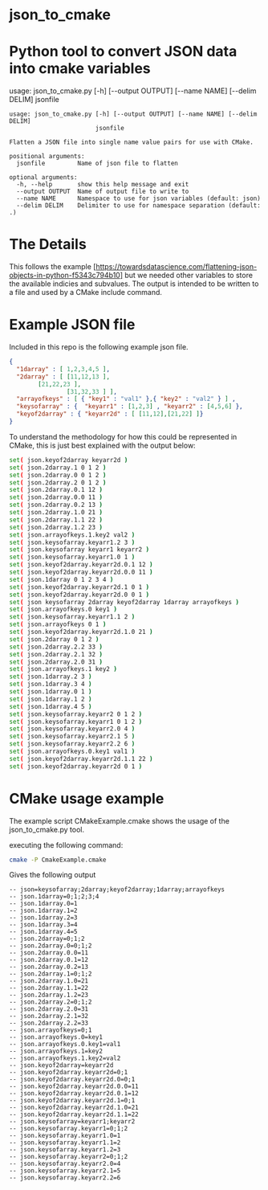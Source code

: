 # json_to_cmake
# Python tool to convert JSON data into cmake variables
usage: json_to_cmake.py [-h] [--output OUTPUT] [--name NAME] [--delim DELIM]
                        jsonfile
```
usage: json_to_cmake.py [-h] [--output OUTPUT] [--name NAME] [--delim DELIM]
                        jsonfile

Flatten a JSON file into single name value pairs for use with CMake.

positional arguments:
  jsonfile         Name of json file to flatten

optional arguments:
  -h, --help       show this help message and exit
  --output OUTPUT  Name of output file to write to
  --name NAME      Namespace to use for json variables (default: json)
  --delim DELIM    Delimiter to use for namespace separation (default: .)
```

# The Details

This follows the example [https://towardsdatascience.com/flattening-json-objects-in-python-f5343c794b10] but we needed other variables to store the available indicies and subvalues.  The output is intended to be written to a file and used by a CMake include command.

# Example JSON file
Included in this repo is the following example json file.
```json
{
  "1darray" : [ 1,2,3,4,5 ],
  "2darray" : [ [11,12,13 ],
		[21,22,23 ],
                [31,32,33 ] ],
  "arrayofkeys" : [ { "key1" : "val1" },{ "key2" : "val2" } ] ,
  "keysofarray" : {  "keyarr1" : [1,2,3] , "keyarr2" : [4,5,6] },
  "keyof2darray" : { "keyarr2d" : [ [11,12],[21,22] ]}
}
```

To understand the methodology for how this could be represented in CMake, this is just best explained with the output below:

```bash
set( json.keyof2darray keyarr2d )
set( json.2darray.1 0 1 2 )
set( json.2darray.0 0 1 2 )
set( json.2darray.2 0 1 2 )
set( json.2darray.0.1 12 )
set( json.2darray.0.0 11 )
set( json.2darray.0.2 13 )
set( json.2darray.1.0 21 )
set( json.2darray.1.1 22 )
set( json.2darray.1.2 23 )
set( json.arrayofkeys.1.key2 val2 )
set( json.keysofarray.keyarr1.2 3 )
set( json.keysofarray keyarr1 keyarr2 )
set( json.keysofarray.keyarr1.0 1 )
set( json.keyof2darray.keyarr2d.0.1 12 )
set( json.keyof2darray.keyarr2d.0.0 11 )
set( json.1darray 0 1 2 3 4 )
set( json.keyof2darray.keyarr2d.1 0 1 )
set( json.keyof2darray.keyarr2d.0 0 1 )
set( json keysofarray 2darray keyof2darray 1darray arrayofkeys )
set( json.arrayofkeys.0 key1 )
set( json.keysofarray.keyarr1.1 2 )
set( json.arrayofkeys 0 1 )
set( json.keyof2darray.keyarr2d.1.0 21 )
set( json.2darray 0 1 2 )
set( json.2darray.2.2 33 )
set( json.2darray.2.1 32 )
set( json.2darray.2.0 31 )
set( json.arrayofkeys.1 key2 )
set( json.1darray.2 3 )
set( json.1darray.3 4 )
set( json.1darray.0 1 )
set( json.1darray.1 2 )
set( json.1darray.4 5 )
set( json.keysofarray.keyarr2 0 1 2 )
set( json.keysofarray.keyarr1 0 1 2 )
set( json.keysofarray.keyarr2.0 4 )
set( json.keysofarray.keyarr2.1 5 )
set( json.keysofarray.keyarr2.2 6 )
set( json.arrayofkeys.0.key1 val1 )
set( json.keyof2darray.keyarr2d.1.1 22 )
set( json.keyof2darray.keyarr2d 0 1 )
```

# CMake usage example

The example script CMakeExample.cmake shows the usage of the json_to_cmake.py tool.

executing the following command:
```bash
cmake -P CmakeExample.cmake
```
Gives the following output
```
-- json=keysofarray;2darray;keyof2darray;1darray;arrayofkeys
-- json.1darray=0;1;2;3;4
-- json.1darray.0=1
-- json.1darray.1=2
-- json.1darray.2=3
-- json.1darray.3=4
-- json.1darray.4=5
-- json.2darray=0;1;2
-- json.2darray.0=0;1;2
-- json.2darray.0.0=11
-- json.2darray.0.1=12
-- json.2darray.0.2=13
-- json.2darray.1=0;1;2
-- json.2darray.1.0=21
-- json.2darray.1.1=22
-- json.2darray.1.2=23
-- json.2darray.2=0;1;2
-- json.2darray.2.0=31
-- json.2darray.2.1=32
-- json.2darray.2.2=33
-- json.arrayofkeys=0;1
-- json.arrayofkeys.0=key1
-- json.arrayofkeys.0.key1=val1
-- json.arrayofkeys.1=key2
-- json.arrayofkeys.1.key2=val2
-- json.keyof2darray=keyarr2d
-- json.keyof2darray.keyarr2d=0;1
-- json.keyof2darray.keyarr2d.0=0;1
-- json.keyof2darray.keyarr2d.0.0=11
-- json.keyof2darray.keyarr2d.0.1=12
-- json.keyof2darray.keyarr2d.1=0;1
-- json.keyof2darray.keyarr2d.1.0=21
-- json.keyof2darray.keyarr2d.1.1=22
-- json.keysofarray=keyarr1;keyarr2
-- json.keysofarray.keyarr1=0;1;2
-- json.keysofarray.keyarr1.0=1
-- json.keysofarray.keyarr1.1=2
-- json.keysofarray.keyarr1.2=3
-- json.keysofarray.keyarr2=0;1;2
-- json.keysofarray.keyarr2.0=4
-- json.keysofarray.keyarr2.1=5
-- json.keysofarray.keyarr2.2=6
```
